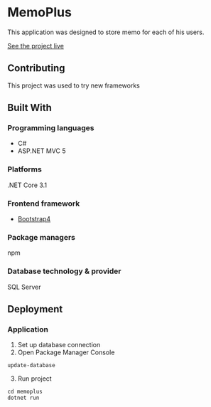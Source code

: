 # MemoPlus
This application was designed to store memo for each of his users.

[See the project live](https://memoplus.azurewebsites.net/)

## Contributing
This project was used to try new frameworks

## Built With

### Programming languages
- C#
- ASP.NET MVC 5

### Platforms
.NET Core 3.1

### Frontend framework
- [Bootstrap4](https://getbootstrap.com/)

### Package managers
npm

### Database technology & provider
SQL Server

## Deployment

### Application

1. Set up database connection
2. Open Package Manager Console
```
update-database
```
3. Run project
```
cd memoplus
dotnet run
```

